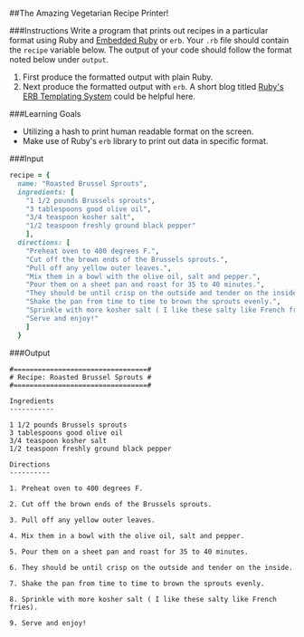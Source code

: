 ##The Amazing Vegetarian Recipe Printer!

###Instructions
Write a program that prints out recipes in a particular format using Ruby and [Embedded Ruby](http://ruby-doc.org/stdlib-2.2.0/libdoc/erb/rdoc/ERB.html) or `erb`. Your `.rb` file should contain the `recipe` variable below. The output of your code should follow the format noted below under `output`.

1. First produce the formatted output with plain Ruby.
2. Next produce the formatted output with `erb`. A short blog titled [Ruby's ERB Templating System](http://www.rrn.dk/rubys-erb-templating-system) could be helpful here.

###Learning Goals
* Utilizing a hash to print human readable format on the screen.
* Make use of Ruby's `erb` library to print out data in specific format.

###Input

```ruby
recipe = {
  name: "Roasted Brussel Sprouts",
  ingredients: [
    "1 1/2 pounds Brussels sprouts",
    "3 tablespoons good olive oil",
    "3/4 teaspoon kosher salt",
    "1/2 teaspoon freshly ground black pepper"
    ],
  directions: [
    "Preheat oven to 400 degrees F.",
    "Cut off the brown ends of the Brussels sprouts.",
    "Pull off any yellow outer leaves.",
    "Mix them in a bowl with the olive oil, salt and pepper.",
    "Pour them on a sheet pan and roast for 35 to 40 minutes.",
    "They should be until crisp on the outside and tender on the inside.",
    "Shake the pan from time to time to brown the sprouts evenly.",
    "Sprinkle with more kosher salt ( I like these salty like French fries).",
    "Serve and enjoy!"
    ]
  }
```

###Output
```
#=================================#
# Recipe: Roasted Brussel Sprouts #
#=================================#

Ingredients
-----------

1 1/2 pounds Brussels sprouts
3 tablespoons good olive oil
3/4 teaspoon kosher salt
1/2 teaspoon freshly ground black pepper

Directions
----------

1. Preheat oven to 400 degrees F.

2. Cut off the brown ends of the Brussels sprouts.

3. Pull off any yellow outer leaves.

4. Mix them in a bowl with the olive oil, salt and pepper.

5. Pour them on a sheet pan and roast for 35 to 40 minutes.

6. They should be until crisp on the outside and tender on the inside.

7. Shake the pan from time to time to brown the sprouts evenly.

8. Sprinkle with more kosher salt ( I like these salty like French fries).

9. Serve and enjoy!
```
